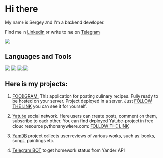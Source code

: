 <h1 align="left">Hi there</h1>

My name is Sergey and I'm a backend developer.

Find me in [LinkedIn](https://www.linkedin.com/in/sergey-mankevich/) or write to me on [Telegram](https://t.me/srgmh)

![](https://komarev.com/ghpvc/?username=srgmh)

<h2 align="left">Languages and Tools</h2>

![](https://img.shields.io/badge/Python-3776AB?style=for-the-badge&logo=python&logoColor=white)
![](https://img.shields.io/badge/django%20rest-ff1709?style=for-the-badge&logo=django&logoColor=white)
![](https://img.shields.io/badge/Django-092E20?style=for-the-badge&logo=django&logoColor=green)
![](https://img.shields.io/badge/Docker-02aaf7?style=for-the-badge&logo=Docker&logoColor=white)


<h2 align="left">Here is my projects:</h2>

1. [FOODGRAM.](https://github.com/srgmh/foodgram-project-react) This application for posting culinary recipes. Fully ready to be hosted on your server. Project deployed in a server. Just [FOLLOW THE LINK](http://62.84.121.139/recipes) you can see it for yourself.

2. [Yatube](https://github.com/srgmh/yatube-project) social network. Here users can create posts, comment on them, subscribe to each other.
You can find deployed Yatube-project in free cloud resource pythonanywhere.com: [FOLLOW THE LINK](http://srgmh.pythonanywhere.com/)

3. [YamDB](https://github.com/srgmh/yamdb_final) project collects user reviews of various works, such as: books, songs, paintings etc.

4. [Telegram BOT](https://github.com/srgmh/homework-Telegram-BOT) to get homework status from Yandex API

<!---
- 👋 Hi, I’m @srgmh
- 👀 I’m interested in ...
- 🌱 I’m currently learning ...
- 💞️ I’m looking to collaborate on ...
- 📫 How to reach me ...
--->

<!---
srgmh/srgmh is a ✨ special ✨ repository because its `README.md` (this file) appears on your GitHub profile.
You can click the Preview link to take a look at your changes.
--->
